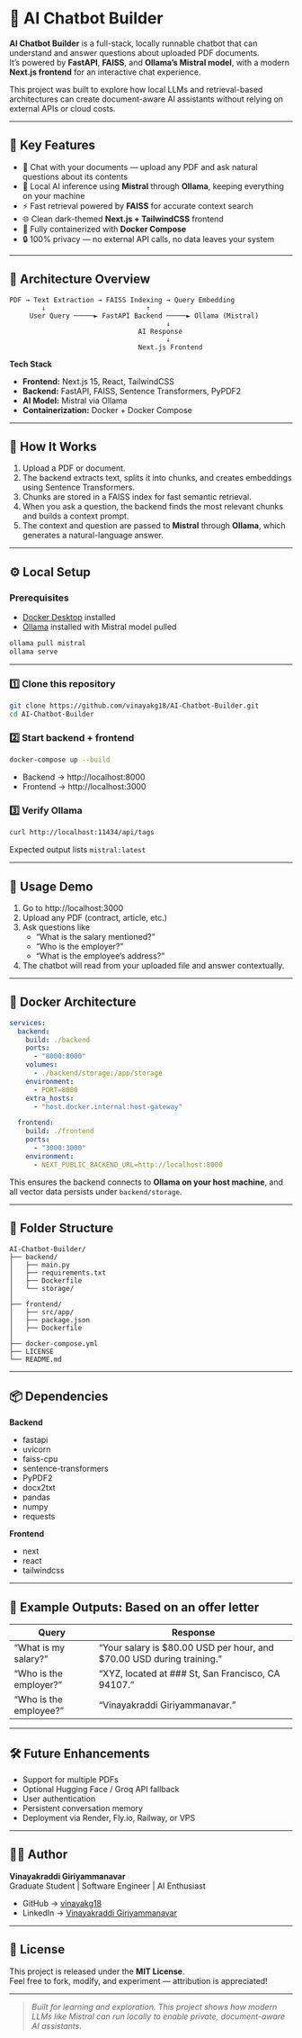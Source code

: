 # 🤖 AI Chatbot Builder

**AI Chatbot Builder** is a full-stack, locally runnable chatbot that can understand and answer questions about uploaded PDF documents.  
It’s powered by **FastAPI**, **FAISS**, and **Ollama’s Mistral model**, with a modern **Next.js frontend** for an interactive chat experience.

This project was built to explore how local LLMs and retrieval-based architectures can create document-aware AI assistants without relying on external APIs or cloud costs.

---

## 🚀 Key Features

- 📄 Chat with your documents — upload any PDF and ask natural questions about its contents  
- 🧠 Local AI inference using **Mistral** through **Ollama**, keeping everything on your machine  
- ⚡ Fast retrieval powered by **FAISS** for accurate context search  
- 🌐 Clean dark-themed **Next.js + TailwindCSS** frontend  
- 🐳 Fully containerized with **Docker Compose**  
- 🔒 100% privacy — no external API calls, no data leaves your system  

---

## 🧩 Architecture Overview

```
PDF → Text Extraction → FAISS Indexing → Query Embedding
        ↓                         ↑
     User Query ─────► FastAPI Backend ─────► Ollama (Mistral)
                                       ↓
                                AI Response
                                       ↓
                                Next.js Frontend
```

**Tech Stack**
- **Frontend:** Next.js 15, React, TailwindCSS  
- **Backend:** FastAPI, FAISS, Sentence Transformers, PyPDF2  
- **AI Model:** Mistral via Ollama  
- **Containerization:** Docker + Docker Compose  

---

## 🧠 How It Works

1. Upload a PDF or document.  
2. The backend extracts text, splits it into chunks, and creates embeddings using Sentence Transformers.  
3. Chunks are stored in a FAISS index for fast semantic retrieval.  
4. When you ask a question, the backend finds the most relevant chunks and builds a context prompt.  
5. The context and question are passed to **Mistral** through **Ollama**, which generates a natural-language answer.  

---

## ⚙️ Local Setup

### Prerequisites
- [Docker Desktop](https://www.docker.com/products/docker-desktop/) installed  
- [Ollama](https://ollama.ai) installed with Mistral model pulled  

```bash
ollama pull mistral
ollama serve
```

---

### 1️⃣ Clone this repository
```bash
git clone https://github.com/vinayakg18/AI-Chatbot-Builder.git
cd AI-Chatbot-Builder
```

### 2️⃣ Start backend + frontend
```bash
docker-compose up --build
```

- Backend → http://localhost:8000  
- Frontend → http://localhost:3000  

### 3️⃣ Verify Ollama
```bash
curl http://localhost:11434/api/tags
```
Expected output lists `mistral:latest`

---

## 🧪 Usage Demo

1. Go to http://localhost:3000  
2. Upload any PDF (contract, article, etc.)  
3. Ask questions like  
   - “What is the salary mentioned?”  
   - “Who is the employer?”  
   - “What is the employee’s address?”  
4. The chatbot will read from your uploaded file and answer contextually.

---

## 🐳 Docker Architecture

```yaml
services:
  backend:
    build: ./backend
    ports:
      - "8000:8000"
    volumes:
      - ./backend/storage:/app/storage
    environment:
      - PORT=8000
    extra_hosts:
      - "host.docker.internal:host-gateway"

  frontend:
    build: ./frontend
    ports:
      - "3000:3000"
    environment:
      - NEXT_PUBLIC_BACKEND_URL=http://localhost:8000
```

This ensures the backend connects to **Ollama on your host machine**, and all vector data persists under `backend/storage`.

---

## 🧰 Folder Structure

```
AI-Chatbot-Builder/
├── backend/
│   ├── main.py
│   ├── requirements.txt
│   ├── Dockerfile
│   └── storage/
│
├── frontend/
│   ├── src/app/
│   ├── package.json
│   ├── Dockerfile
│
├── docker-compose.yml
├── LICENSE
└── README.md
```

---

## 📦 Dependencies

**Backend**
- fastapi  
- uvicorn  
- faiss-cpu  
- sentence-transformers  
- PyPDF2  
- docx2txt  
- pandas  
- numpy  
- requests  

**Frontend**
- next  
- react  
- tailwindcss  

---

## 🧠 Example Outputs: Based on an offer letter

| Query | Response |
|-------|-----------|
| “What is my salary?” | “Your salary is $80.00 USD per hour, and $70.00 USD during training.” |
| “Who is the employer?” | “XYZ, located at ### St, San Francisco, CA 94107.” |
| “Who is the employee?” | “Vinayakraddi Giriyammanavar.” |

---

## 🛠️ Future Enhancements

- Support for multiple PDFs  
- Optional Hugging Face / Groq API fallback  
- User authentication  
- Persistent conversation memory  
- Deployment via Render, Fly.io, Railway, or VPS  

---

## 👨‍💻 Author

**Vinayakraddi Giriyammanavar**  
Graduate Student | Software Engineer | AI Enthusiast  

- GitHub → [vinayakg18](https://github.com/vinayakg18)  
- LinkedIn → [Vinayakraddi Giriyammanavar](https://linkedin.com/in/vinayakraddi-giriyammanavar)

---

## 🧾 License

This project is released under the **MIT License**.  
Feel free to fork, modify, and experiment — attribution is appreciated!

---

> _Built for learning and exploration. This project shows how modern LLMs like Mistral can run locally to enable private, document-aware AI assistants._

